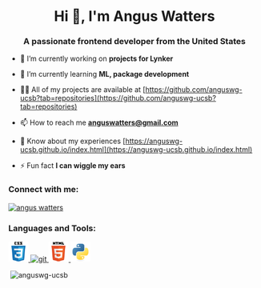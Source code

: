 <h1 align="center">Hi 👋, I'm Angus Watters</h1>
<h3 align="center">A passionate frontend developer from the United States</h3>

- 🔭 I’m currently working on **projects for Lynker**

- 🌱 I’m currently learning **ML, package development**

- 👨‍💻 All of my projects are available at [https://github.com/anguswg-ucsb?tab=repositories](https://github.com/anguswg-ucsb?tab=repositories)

- 📫 How to reach me **anguswatters@gmail.com**

- 📄 Know about my experiences [https://anguswg-ucsb.github.io/index.html](https://anguswg-ucsb.github.io/index.html)

- ⚡ Fun fact **I can wiggle my ears**

<h3 align="left">Connect with me:</h3>
<p align="left">
<a href="https://linkedin.com/in/angus watters" target="blank"><img align="center" src="https://raw.githubusercontent.com/rahuldkjain/github-profile-readme-generator/master/src/images/icons/Social/linked-in-alt.svg" alt="angus watters" height="30" width="40" /></a>
</p>

<h3 align="left">Languages and Tools:</h3>
<p align="left"> <a href="https://www.w3schools.com/css/" target="_blank" rel="noreferrer"> <img src="https://raw.githubusercontent.com/devicons/devicon/master/icons/css3/css3-original-wordmark.svg" alt="css3" width="40" height="40"/> </a> <a href="https://git-scm.com/" target="_blank" rel="noreferrer"> <img src="https://www.vectorlogo.zone/logos/git-scm/git-scm-icon.svg" alt="git" width="40" height="40"/> </a> <a href="https://www.w3.org/html/" target="_blank" rel="noreferrer"> <img src="https://raw.githubusercontent.com/devicons/devicon/master/icons/html5/html5-original-wordmark.svg" alt="html5" width="40" height="40"/> </a> <a href="https://www.python.org" target="_blank" rel="noreferrer"> <img src="https://raw.githubusercontent.com/devicons/devicon/master/icons/python/python-original.svg" alt="python" width="40" height="40"/> </a> </p>

<p>&nbsp;<img align="center" src="https://github-readme-stats.vercel.app/api?username=anguswg-ucsb&show_icons=true&locale=en" alt="anguswg-ucsb" /></p>


